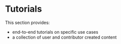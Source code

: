 # Tutorials

This section provides:

* end-to-end tutorials on specific use cases
* a collection of user and contributor created content